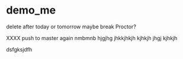 # demo_me
delete after today or tomorrow maybe break Proctor?

XXXX push to master again nmbmnb hjgjhg jhkkjhkjh kjhkjh
jhgj
kjhkjh

dsfgksjdfh
